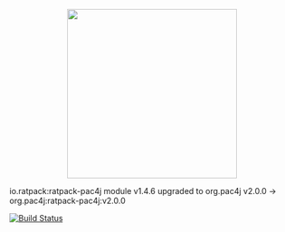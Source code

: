 <p align="center">
  <img src="https://pac4j.github.io/pac4j/img/logo-ratpack.png" width="300" />
</p>

io.ratpack:ratpack-pac4j module v1.4.6 upgraded to org.pac4j v2.0.0 -> org.pac4j:ratpack-pac4j:v2.0.0

[![Build Status](https://travis-ci.org/pac4j/ratpack-pac4j.png?branch=master)](https://travis-ci.org/pac4j/ratpack-pac4j)
